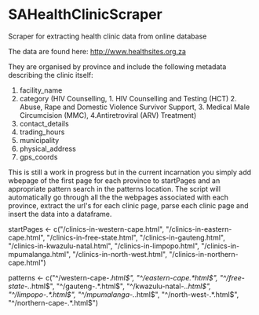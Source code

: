 # SAHealthClinicScraper
Scraper for extracting health clinic data from online database

The data are found here:
http://www.healthsites.org.za

They are organised by province and include the following metadata describing the clinic itself:
1. facility_name
2. category (HIV Counselling, 1. HIV Counselling and Testing (HCT) 2. Abuse, Rape and Domestic Violence Survivor Support, 3. Medical Male Circumcision (MMC), 4.Antiretroviral (ARV) Treatment) 
3. contact_details
4. trading_hours
5. municipality
6. physical_address
7. gps_coords

This is still a work in progress but in the current incarnation you simply add wbepage of the first page for each province to startPages and an appropriate pattern search in the patterns location. The script will automatically go through all the the webpages associated with each province, extract the url's for each clinic page, parse each clinic page and insert the data into a dataframe. 

startPages <- c("/clinics-in-western-cape.html",
                "/clinics-in-eastern-cape.html",
                "/clinics-in-free-state.html",
                "/clinics-in-gauteng.html",
                "/clinics-in-kwazulu-natal.html",
                "/clinics-in-limpopo.html",
                "/clinics-in-mpumalanga.html",
                "/clinics-in-north-west.html",
                "/clinics-in-northern-cape.html")

patterns <- c("^/western-cape-.*html$",
              "^/eastern-cape.*html$",
              "^/free-state-.*.html$",
              "^/gauteng-.*.html$",
              "^/kwazulu-natal-.*.html$",
              "^/limpopo-.*.html$",
              "^/mpumalanga-.*.html$",
              "^/north-west-.*.html$",
              "^/northern-cape-.*.html$")  

